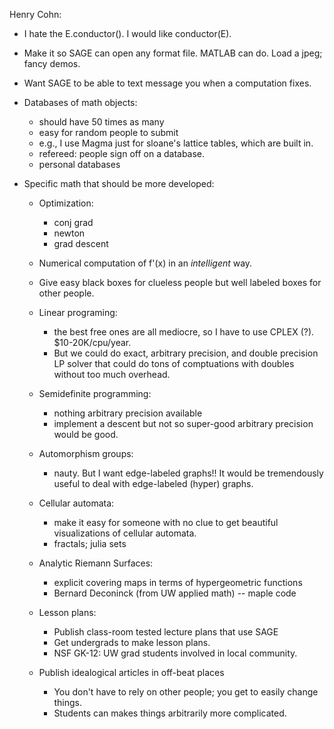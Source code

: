  Henry Cohn:
  - I hate the E.conductor().  I would like conductor(E).

  - Make it so SAGE can open any format file.  MATLAB can do.
    Load a jpeg; fancy demos.

  - Want SAGE to be able to text message you when a
    computation fixes.

  - Databases of math objects:
       - should have 50 times as many
       - easy for random people to submit
       - e.g., I use Magma just for sloane's lattice tables,
         which are built in.
       - refereed: people sign off on a database.
       - personal databases

  - Specific math that should be more developed:
      - Optimization:
         * conj grad
         * newton
         * grad descent

      - Numerical computation of f'(x) in an *intelligent* way.

      - Give easy black boxes for clueless people but well
        labeled boxes for other people.

      - Linear programing:
           * the best free ones are all mediocre,
             so I have to use CPLEX (?).   $10-20K/cpu/year.
           * But we could do exact, arbitrary precision, and double
             precision LP solver that could do tons of comptuations
             with doubles without too much overhead.

      - Semidefinite programming:
           * nothing arbitrary precision available
           * implement a descent but not so super-good arbitrary precision
             would be good.

      - Automorphism groups:
           * nauty.
               But I want edge-labeled graphs!!   It would be tremendously
               useful to deal with edge-labeled (hyper) graphs.

      - Cellular automata:
           * make it easy for someone with no clue to get beautiful
             visualizations of cellular automata.
           * fractals; julia sets

      - Analytic Riemann Surfaces:
           * explicit covering maps in terms of hypergeometric functions
           * Bernard Deconinck (from UW applied math) -- maple code

      - Lesson plans:
           * Publish class-room tested lecture plans that use
             SAGE
           * Get undergrads to make lesson plans.
           * NSF GK-12: UW grad students involved in local community.

      - Publish idealogical articles in off-beat places
           * You don't have to rely on other people; you get to
             easily change things.
           * Students can makes things arbitrarily more complicated.
